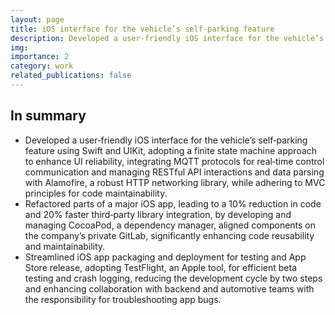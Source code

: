 ```yaml
---
layout: page
title: iOS interface for the vehicle’s self‐parking feature
description: Developed a user‐friendly iOS interface for the vehicle’s self‐parking feature using Swift and UIKit.
img: 
importance: 2
category: work
related_publications: false
---
```


## In summary

- Developed a user‐friendly iOS interface for the vehicle’s self‐parking feature using Swift and UIKit, adopting
a finite state machine approach to enhance UI reliability, integrating MQTT protocols for real‐time control
communication and managing RESTful API interactions and data parsing with Alamofire, a robust HTTP networking
library, while adhering to MVC principles for code maintainability.
- Refactored parts of a major iOS app, leading to a 10% reduction in code and 20% faster third‐party library integration,
by developing and managing CocoaPod, a dependency manager, aligned components on the company’s
private GitLab, significantly enhancing code reusability and maintainability.
- Streamlined iOS app packaging and deployment for testing and App Store release, adopting TestFlight, an Apple
tool, for efficient beta testing and crash logging, reducing the development cycle by two steps and enhancing
collaboration with backend and automotive teams with the responsibility for troubleshooting app bugs.